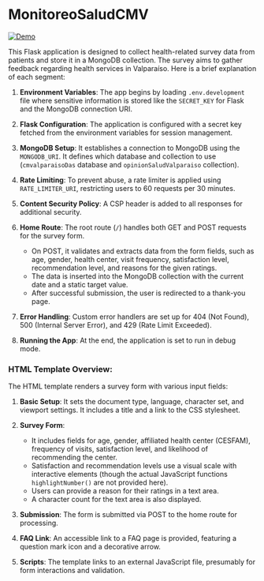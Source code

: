 ﻿# MonitoreoSaludCMV

[![Demo](https://img.youtube.com/vi/24Z2_Gg-fBA/hqdefault.jpg)](https://www.youtube.com/embed/24Z2_Gg-fBA)

This Flask application is designed to collect health-related survey data from patients and store it in a MongoDB collection. The survey aims to gather feedback regarding health services in Valparaíso. Here is a brief explanation of each segment:

1. **Environment Variables**: The app begins by loading `.env.development` file where sensitive information is stored like the `SECRET_KEY` for Flask and the MongoDB connection URI.

2. **Flask Configuration**: The application is configured with a secret key fetched from the environment variables for session management.

3. **MongoDB Setup**: It establishes a connection to MongoDB using the `MONGODB_URI`. It defines which database and collection to use (`cmvalparaisoDas` database and `opinionSaludValparaiso` collection).

4. **Rate Limiting**: To prevent abuse, a rate limiter is applied using `RATE_LIMITER_URI`, restricting users to 60 requests per 30 minutes.

5. **Content Security Policy**: A CSP header is added to all responses for additional security.

6. **Home Route**: The root route (`/`) handles both GET and POST requests for the survey form.
   - On POST, it validates and extracts data from the form fields, such as age, gender, health center, visit frequency, satisfaction level, recommendation level, and reasons for the given ratings.
   - The data is inserted into the MongoDB collection with the current date and a static target value.
   - After successful submission, the user is redirected to a thank-you page.

7. **Error Handling**: Custom error handlers are set up for 404 (Not Found), 500 (Internal Server Error), and 429 (Rate Limit Exceeded).

8. **Running the App**: At the end, the application is set to run in debug mode.

### HTML Template Overview:

The HTML template renders a survey form with various input fields:

1. **Basic Setup**: It sets the document type, language, character set, and viewport settings. It includes a title and a link to the CSS stylesheet.

2. **Survey Form**:
   - It includes fields for age, gender, affiliated health center (CESFAM), frequency of visits, satisfaction level, and likelihood of recommending the center.
   - Satisfaction and recommendation levels use a visual scale with interactive elements (though the actual JavaScript functions `highlightNumber()` are not provided here).
   - Users can provide a reason for their ratings in a text area.
   - A character count for the text area is also displayed.

3. **Submission**: The form is submitted via POST to the home route for processing.

4. **FAQ Link**: An accessible link to a FAQ page is provided, featuring a question mark icon and a decorative arrow.

5. **Scripts**: The template links to an external JavaScript file, presumably for form interactions and validation.
